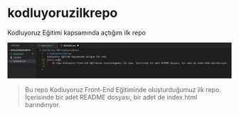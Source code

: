 # kodluyoruzilkrepo
Kodluyoruz Eğitimi kapsamında açtığım ilk repo

![Projem](https://github.com/baranoden/kodluyoruzilkrepo/blob/main/images/screenshot.jpg?raw=true)

> Bu repo Kodluyoruz Front-End Eğitiminde oluşturduğumuz ilk repo. İçerisinde bir adet README dosyası, bir adet de index.html barındırıyor.

